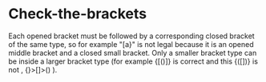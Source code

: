 # Check-the-brackets
Each opened bracket must be followed by a corresponding closed bracket of the same type, so for example 
"[a}" is not legal because it is an opened middle bracket and a closed small bracket. Only a smaller
bracket type can be inside a larger bracket type (for example {[()]} is correct and this {([])} is not
, {}>[]>() ).
